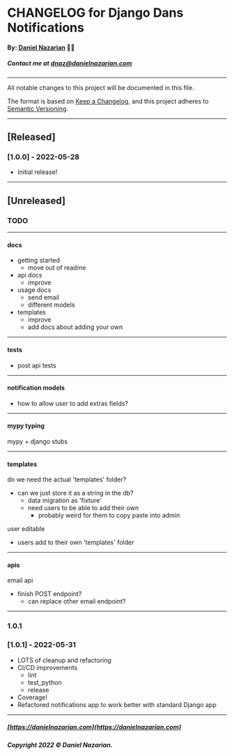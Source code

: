 # CHANGELOG for Django Dans Notifications

#### By: [Daniel Nazarian](https://danielnazarian) 🐧👹

##### Contact me at <dnaz@danielnazarian.com>

-------------------------------------------------------

All notable changes to this project will be documented in this file.

The format is based on [Keep a Changelog](https://keepachangelog.com/en/1.0.0/), and this project adheres to [Semantic Versioning](https://semver.org/spec/v2.0.0.html).


-------------------------------------------------------

## [Released]

### [1.0.0] - 2022-05-28
- Initial release!


-------------------------------------------------------

## [Unreleased]

### TODO

-----

#### docs

- getting started
    - move out of readme
- api docs
    - improve
- usage docs
    - send email
    - different models
- templates
    - improve
    - add docs about adding your own

-----

#### tests

- post api tests

-----

#### notification models

- how to allow user to add extras fields?

-----

#### mypy typing

mypy + django stubs

-----

#### templates

do we need the actual 'templates' folder?
- can we just store it as a string in the db?
    - data migration as 'fixture'
    - need users to be able to add their own
        - probably weird for them to copy paste into admin


user editable
- users add to their own 'templates' folder

-----

#### apis

email api

- finish POST endpoint?
    - can replace other email endpoint?

-----

### 1.0.1

### [1.0.1] - 2022-05-31
- LOTS of cleanup and refactoring
- CI/CD improvements
    - lint
    - test_python
    - release
- Coverage!
- Refactored notifications app to work better with standard Django app

-------------------------------------------------------

##### [https://danielnazarian.com](https://danielnazarian.com)

##### Copyright 2022 © Daniel Nazarian.
